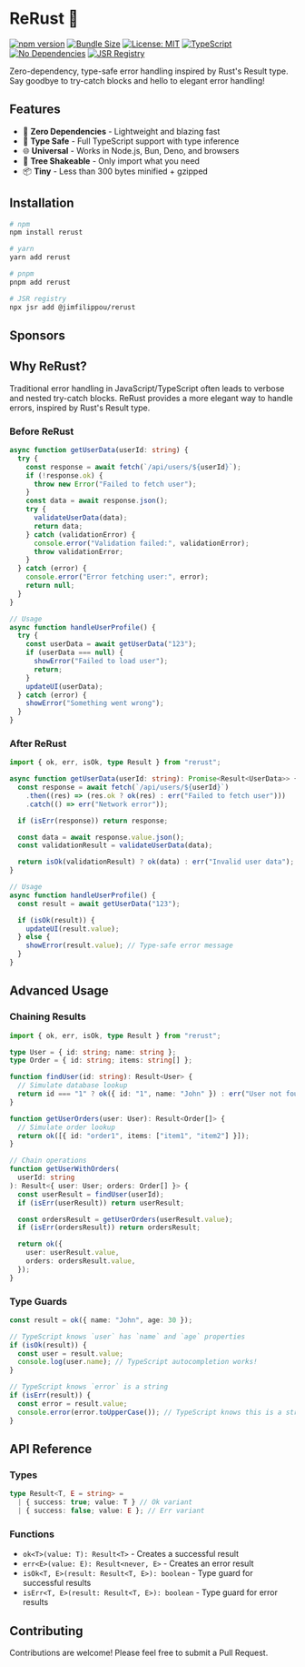 # ReRust 🦀

[![npm version](https://img.shields.io/npm/v/rerust.svg)](https://www.npmjs.com/package/rerust)
[![Bundle Size](https://img.shields.io/bundlephobia/minzip/rerust)](https://bundlephobia.com/package/rerust)
[![License: MIT](https://img.shields.io/badge/License-MIT-yellow.svg)](https://opensource.org/licenses/MIT)
[![TypeScript](https://img.shields.io/badge/TypeScript-Ready-blue.svg)](https://www.typescriptlang.org/)
[![No Dependencies](https://img.shields.io/badge/dependencies-0-brightgreen.svg)](package.json)
[![JSR Registry](https://img.shields.io/badge/JSR-Registry-purple.svg)](https://jsr.io/@jimfilippou/rerust)

Zero-dependency, type-safe error handling inspired by Rust's Result type. Say goodbye to try-catch blocks and hello to elegant error handling!

## Features

- 🚀 **Zero Dependencies** - Lightweight and blazing fast
- 💪 **Type Safe** - Full TypeScript support with type inference
- 🌐 **Universal** - Works in Node.js, Bun, Deno, and browsers
- 🎯 **Tree Shakeable** - Only import what you need
- 📦 **Tiny** - Less than 300 bytes minified + gzipped

## Installation

```bash
# npm
npm install rerust

# yarn
yarn add rerust

# pnpm
pnpm add rerust

# JSR registry
npx jsr add @jimfilippou/rerust
```

## Sponsors

## Why ReRust?

Traditional error handling in JavaScript/TypeScript often leads to verbose and nested try-catch blocks. ReRust provides a more elegant way to handle errors, inspired by Rust's Result type.

### Before ReRust

```typescript
async function getUserData(userId: string) {
  try {
    const response = await fetch(`/api/users/${userId}`);
    if (!response.ok) {
      throw new Error("Failed to fetch user");
    }
    const data = await response.json();
    try {
      validateUserData(data);
      return data;
    } catch (validationError) {
      console.error("Validation failed:", validationError);
      throw validationError;
    }
  } catch (error) {
    console.error("Error fetching user:", error);
    return null;
  }
}

// Usage
async function handleUserProfile() {
  try {
    const userData = await getUserData("123");
    if (userData === null) {
      showError("Failed to load user");
      return;
    }
    updateUI(userData);
  } catch (error) {
    showError("Something went wrong");
  }
}
```

### After ReRust

```typescript
import { ok, err, isOk, type Result } from "rerust";

async function getUserData(userId: string): Promise<Result<UserData>> {
  const response = await fetch(`/api/users/${userId}`)
    .then((res) => (res.ok ? ok(res) : err("Failed to fetch user")))
    .catch(() => err("Network error"));

  if (isErr(response)) return response;

  const data = await response.value.json();
  const validationResult = validateUserData(data);

  return isOk(validationResult) ? ok(data) : err("Invalid user data");
}

// Usage
async function handleUserProfile() {
  const result = await getUserData("123");

  if (isOk(result)) {
    updateUI(result.value);
  } else {
    showError(result.value); // Type-safe error message
  }
}
```

## Advanced Usage

### Chaining Results

```typescript
import { ok, err, isOk, type Result } from "rerust";

type User = { id: string; name: string };
type Order = { id: string; items: string[] };

function findUser(id: string): Result<User> {
  // Simulate database lookup
  return id === "1" ? ok({ id: "1", name: "John" }) : err("User not found");
}

function getUserOrders(user: User): Result<Order[]> {
  // Simulate order lookup
  return ok([{ id: "order1", items: ["item1", "item2"] }]);
}

// Chain operations
function getUserWithOrders(
  userId: string
): Result<{ user: User; orders: Order[] }> {
  const userResult = findUser(userId);
  if (isErr(userResult)) return userResult;

  const ordersResult = getUserOrders(userResult.value);
  if (isErr(ordersResult)) return ordersResult;

  return ok({
    user: userResult.value,
    orders: ordersResult.value,
  });
}
```

### Type Guards

```typescript
const result = ok({ name: "John", age: 30 });

// TypeScript knows `user` has `name` and `age` properties
if (isOk(result)) {
  const user = result.value;
  console.log(user.name); // TypeScript autocompletion works!
}

// TypeScript knows `error` is a string
if (isErr(result)) {
  const error = result.value;
  console.error(error.toUpperCase()); // TypeScript knows this is a string
}
```

## API Reference

### Types

```typescript
type Result<T, E = string> =
  | { success: true; value: T } // Ok variant
  | { success: false; value: E }; // Err variant
```

### Functions

- `ok<T>(value: T): Result<T>` - Creates a successful result
- `err<E>(value: E): Result<never, E>` - Creates an error result
- `isOk<T, E>(result: Result<T, E>): boolean` - Type guard for successful results
- `isErr<T, E>(result: Result<T, E>): boolean` - Type guard for error results

## Contributing

Contributions are welcome! Please feel free to submit a Pull Request.
